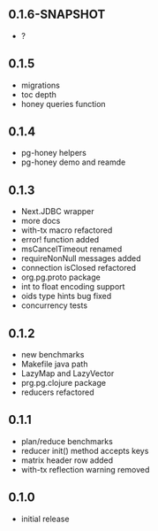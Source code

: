 
## 0.1.6-SNAPSHOT

- ?

## 0.1.5

- migrations
- toc depth
- honey queries function

## 0.1.4

- pg-honey helpers
- pg-honey demo and reamde

## 0.1.3

- Next.JDBC wrapper
- more docs
- with-tx macro refactored
- error! function added
- msCancelTimeout renamed
- requireNonNull messages added
- connection isClosed refactored
- org.pg.proto package
- int to float encoding support
- oids type hints bug fixed
- concurrency tests

## 0.1.2

- new benchmarks
- Makefile java path
- LazyMap and LazyVector
- prg.pg.clojure package
- reducers refactored

## 0.1.1

- plan/reduce benchmarks
- reducer init() method accepts keys
- matrix header row added
- with-tx reflection warning removed

## 0.1.0

- initial release
